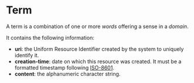 # Term
A term is a combination of one or more *words* offering a sense in a *domain*. 

It contains the following information: 
* **uri**: the Uniform Resource Identifier created by the system to uniquely identify it. 
* **creation-time**:  date  on  which  this  resource  was  created.  It  must  be  a  formatted  timestamp  following [ISO-8601](http://www.iso.org/iso/home/standards/iso8601.htm). 
* **content**: the alphanumeric character string. 


